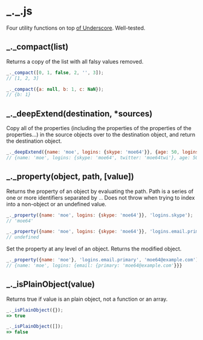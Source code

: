 # \_._.js

Four utility functions on top [of Underscore](http://underscorejs.org/). Well-tested.

## \_._compact(list)

Returns a copy of the list with all falsy values removed.

```javascript
_._compact([0, 1, false, 2, '', 3]);
// [1, 2, 3]

_._compact({a: null, b: 1, c: NaN});
// {b: 1}
```


## \_._deepExtend(destination, *sources)

Copy all of the properties (including the properties of the properties of the properties...) in the source objects over to the destination object, and return the destination object.

```javascript
_._deepExtend({name: 'moe', logins: {skype: 'moe64'}}, {age: 50, logins: {twitter: 'moe64twi'}});
// {name: 'moe', logins: {skype: 'moe64', twitter: 'moe64twi'}, age: 50}
```


## \_._property(object, path, [value])

Returns the property of an object by evaluating the path. Path is a series of one or more identifiers separated by `.`. Does not throw when trying to index into a non-object or an undefined value.

```javascript
_._property({name: 'moe', logins: {skype: 'moe64'}}, 'logins.skype');
// 'moe64'

_._property({name: 'moe', logins: {skype: 'moe64'}}, 'logins.email.primary');
// undefined
```

Set the property at any level of an object. Returns the modified object.

```javascript
_._property({name: 'moe'}, 'logins.email.primary', 'moe64@example.com');
// {name: 'moe', logins: {email: {primary: 'moe64@example.com'}}}
```


## \_._isPlainObject(value)

Returns true if value is an plain object, not a function or an array.

```javascript
_._isPlainObject({});
=> true

_._isPlainObject([]);
=> false
```
